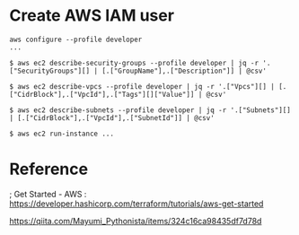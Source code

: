 # Create AWS IAM user


```
aws configure --profile developer
...
```

```
$ aws ec2 describe-security-groups --profile developer | jq -r '.["SecurityGroups"][] | [.["GroupName"],.["Description"]] | @csv'
```


```
$ aws ec2 describe-vpcs --profile developer | jq -r '.["Vpcs"][] | [.["CidrBlock"],.["VpcId"],.["Tags"][]["Value"]] | @csv'
```

```
$ aws ec2 describe-subnets --profile developer | jq -r '.["Subnets"][] | [.["CidrBlock"],.["VpcId"],.["SubnetId"]] | @csv'
```

```
$ aws ec2 run-instance ...
```


# Reference
; Get Started - AWS
: https://developer.hashicorp.com/terraform/tutorials/aws-get-started


https://qiita.com/Mayumi_Pythonista/items/324c16ca98435df7d78d

